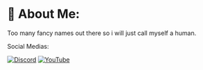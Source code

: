 # 💫 About Me:
Too many fancy names out there so i will just call myself a human.


Social Medias:


[![Discord](https://img.shields.io/badge/Discord-%237289DA.svg?logo=discord&logoColor=white)](https://discord.gg/TZ9rwGXJGA) [![YouTube](https://img.shields.io/badge/YouTube-%23FF0000.svg?logo=YouTube&logoColor=white)](https://youtube.com/@Invelord) 
